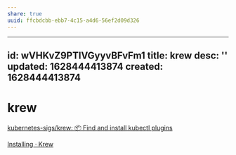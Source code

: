 ```yaml
---
share: true
uuid: ffcbdcbb-ebb7-4c15-a4d6-56ef2d09d326
---
```

---
id: wVHKvZ9PTlVGyyvBFvFm1
title: krew
desc: ''
updated: 1628444413874
created: 1628444413874
---
# krew
[kubernetes-sigs/krew: 📦 Find and install kubectl plugins](https://github.com/kubernetes-sigs/krew/)

[Installing · Krew](https://krew.sigs.k8s.io/docs/user-guide/setup/install/)
